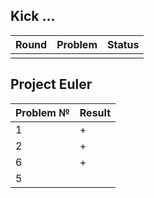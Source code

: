 
## Kick ...
| Round | Problem                  | Status                  | 
|:------|:-------------------------|:------------------------|
|       |                          |                         |            

                                                                                                                                                                                                                                  

## Project Euler
| Problem № | Result |
|-----------|--------|
| 1         | +      |
| 2         | +      |
| 6         | +      |
| 5         |        |


